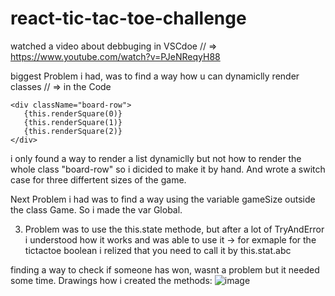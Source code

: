 # react-tic-tac-toe-challenge

watched a video about debbuging in VSCdoe
// => https://www.youtube.com/watch?v=PJeNReqyH88

biggest Problem i had, was to find a way how u can dynamiclly render classes
// => in the Code 
```
<div className="board-row">
   {this.renderSquare(0)}
   {this.renderSquare(1)}
   {this.renderSquare(2)}
</div>
```
i only found a way to render a list dynamiclly but not how to render the whole class "board-row"
so i dicided to make it by hand. And wrote a switch case for three differtent sizes of the game.

Next Problem i had was to find a way using the variable gameSize outside the class Game. So i made the var Global.

3. Problem was to use the this.state methode, but after a lot of TryAndError i understood how it works and was able to use it -> for exmaple for the tictactoe boolean
i relized that you need to call it by this.stat.abc

finding a way to check if someone has won, wasnt a problem but it needed some time.
Drawings how i created the methods:
![image](https://user-images.githubusercontent.com/82469143/166156161-f8b84056-87ff-4f00-9f5a-e916b1a8bc25.png)
